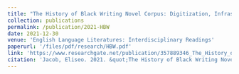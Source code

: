 ```yaml
---
title: "The History of Black Writing Novel Corpus: Digitization, Infrastructure, and Collocation as Social Practice"
collection: publications
permalink: /publication/2021-HBW
date: 2021-12-30
venue: 'English Language Literatures: Interdisciplinary Readings'
paperurl: '/files/pdf/research/HBW.pdf'
link: 'https://www.researchgate.net/publication/357889346_The_History_of_Black_Writing_Novel_Corpus_Digitization_Infrastructure_and_Collocation_as_Social_Practice'
citation: 'Jacob, Eliseo. 2021. &quot;The History of Black Writing Novel Corpus: Digitization, Infrastructure, and Collocation as Social Practice.&quot; <i>English Language Literatures: Interdisciplinary Readings</i> 6: 111-121.'
---
```

